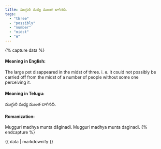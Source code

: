 ```yaml
---
title: ముగ్గురి మధ్య ముంత దాగినది.
tags:
  - "three"
  - "possibly"
  - "number"
  - "midst"
  - "e"
---
```


{% capture data %}
#### Meaning in English:
The large pot disappeared in the midst of three.
i. e. it could not possibly be carried off from the midst of a number of people without some one perceiving it.

#### Meaning in Telugu:
ముగ్గురి మధ్య ముంత దాగినది.

#### Romanization:
Mugguri madhya munta dāginadi.
Mugguri madhya munta daginadi.
{% endcapture %}

{{ data | markdownify }}

